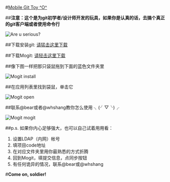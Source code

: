 #[Mobile Git Toy ^O^][1]

##**注意：这个是为git初学者/设计师开发的玩具，如果你是认真的话，去搞个真正的git客户端或者使用命令行**

![Are u serious?][2]

##下载安装git: [请猛击这里下载][3]
  
##下载Mogit: [请轻击这里下载][4]
  
##像下图一样把那只袋鼠拖到下面的蓝色文件夹里
  
  ![Mogit install][5]
 
##在应用列表里找到袋鼠，单击它
  
  ![Mogit open][6]
  
##联系@bear或者@whshang教你怎么使用  ╮(╯▽╰)╭
  
  ![Mogit mogit][7]

##p.s. 如果你内心足够强大，也可以自己试着用用看：

  1. 设置LDAP（内网）帐号
  2. 填项目code地址
  3. 在对应文件夹里用你最熟悉的方式折腾
  4. 回到Mogit，填提交信息，点同步按钮
  5. 有任何诡异的情况，联系@bear或@whshang

#**Come on, soldier!**
    
[1]: http://code.dapps.douban.com/bear/mogit#readme
[2]: http://code.dapps.douban.com/bear/mogit/raw/master/release/screenshots/clown.jpg
[3]: http://c.dapps.douban.com/z/10089/o.zip
[4]: http://c.dapps.douban.com/z/10096/o.zip
[5]: http://code.dapps.douban.com/bear/mogit/raw/master/release/screenshots/install.png
[6]: http://code.dapps.douban.com/bear/mogit/raw/master/release/screenshots/apps.png
[7]: http://code.dapps.douban.com/bear/mogit/raw/master/release/screenshots/mogit.png
